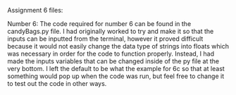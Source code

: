 Assignment 6 files:

Number 6:
The code required for number 6 can be found in the candyBags.py file.
I had originally worked to try and make it so that the inputs can be inputted from the terminal, however it proved difficult because it would not easily change the data type of strings into floats which was necessary in order for the code to function properly. Instead, I had made the inputs variables that can be changed inside of the py file at the very bottom. I left the default to be what the example for 6c so that at least something would pop up when the code was run, but feel free to change it to test out the code in other ways. 